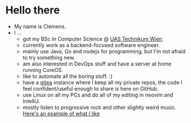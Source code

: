 # Hello there

- My name is Clemens.
- I ...
  - got my BSc in Computer Science @ [UAS Technikum Wien](https://www.technikum-wien.at/en/).
  - currently work as a backend-focused software engineer.
  - mainly use Java, Go and nodejs for programming, but I'm not afraid to
    try something new.
  - am also interested in DevOps stuff and have a server at home running CoreOS.
  - like to automate all the boring stuff. :)
  - have a [gitea](https://gitea.io/en-us/) instance where I keep all my private
    repos, the code I feel confident/useful enough to share is here on GitHub.
  - use Linux on all my PCs and do all of my editing in neovim and IntelliJ.
  - mostly listen to progressive rock and other slightly weird music.
    [Here's an example of what I like](https://www.youtube.com/watch?v=wYfQ1I-VV7M)
